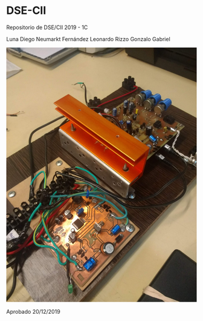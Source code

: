 # DSE-CII
Repositorio de DSE/CII 2019 - 1C


Luna Diego
Neumarkt Fernández Leonardo
Rizzo Gonzalo Gabriel



![](informe/final/informe/img/fotos/2.jpg)


Aprobado 20/12/2019
